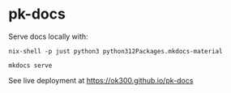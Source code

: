 # pk-docs

Serve docs locally with:

```shell
nix-shell -p just python3 python312Packages.mkdocs-material

mkdocs serve
```

See live deployment at https://ok300.github.io/pk-docs
